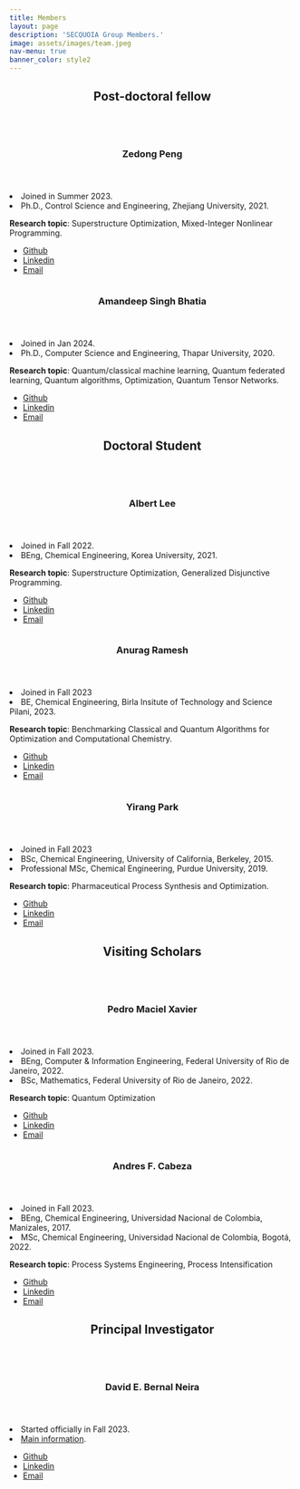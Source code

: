```yaml
---
title: Members
layout: page
description: 'SECQUOIA Group Members.'
image: assets/images/team.jpeg
nav-menu: true
banner_color: style2
---
```


<!-- Main -->
<div id="main">

<!-- One -->
<section id="one">
	<div class="inner">
		<header class="major">
			<h2>Post-doctoral fellow</h2>
		</header>
	</div>
</section>

<!-- Two -->
<section id="two" class="spotlights">
	<section>
		<a href="generic.html" class="image">
			<img src="assets/images/members/ZedongPeng.png" alt="" data-position="center center" />
		</a>
		<div class="content">
			<div class="inner">
				<header class="major">
					<h3>Zedong Peng</h3>
				</header>
				<li>Joined in Summer 2023.</li>
				<li>Ph.D., Control Science and Engineering, Zhejiang University, 2021.</li>
                <p><b>Research topic</b>: Superstructure Optimization, Mixed-Integer Nonlinear Programming.</p>
  	<!-- <h4>Icons</h4> -->
	<ul class="icons">
		<li><a href="https://github.com/ZedongPeng" class="icon fa-github"><span class="label">Github</span></a></li>
        <li><a href="https://www.linkedin.com/in/zedong-peng-1a97b0118/" class="icon fa-linkedin"><span class="label">Linkedin</span></a></li>
		<li><a href="mailto:peng372@purdue.edu" class="icon fa-envelope"><span class="label">Email</span></a></li>
	</ul>
			</div>
		</div>
	</section>
</section>

<!-- eighteight -->
<section id="eigheight" class="spotlights">
	<section>
		<a href="generic.html" class="image">
			<img src="assets/images/members/AmandeepBhatia.jpg" alt="" data-position="center center" />
		</a>
		<div class="content">
			<div class="inner">
				<header class="major">
					<h3>Amandeep Singh Bhatia</h3>
				</header>
				<li>Joined in Jan 2024.</li>
				<li>Ph.D., Computer Science and Engineering, Thapar University, 2020.</li>
                <p><b>Research topic</b>: Quantum/classical machine learning, Quantum federated learning, Quantum algorithms, Optimization, Quantum Tensor Networks.</p>
  	<!-- <h4>Icons</h4> -->
	<ul class="icons">
		<li><a href="https://github.com/deepquantum88" class="icon fa-github"><span class="label">Github</span></a></li>
        <li><a href="https://www.linkedin.com/in/amandeep-singh-bhatia-phd-07b83822/" class="icon fa-linkedin"><span class="label">Linkedin</span></a></li>
		<li><a href="mailto:bhatia87@purdue.edu" class="icon fa-envelope"><span class="label">Email</span></a></li>
	</ul>
			</div>
		</div>
	</section>
</section>

<!-- Three -->
<section id="three">
	<div class="inner">
		<header class="major">
			<h2>Doctoral Student</h2>
		</header>
	</div>
</section>

<!-- Four -->
<section id="four" class="spotlights">
	<section>
		<a href="generic.html" class="image">
			<img src="assets/images/members/AlbertJoonLee.jpg" alt="" data-position="center center" />
		</a>
		<div class="content">
			<div class="inner">
				<header class="major">
					<h3>Albert Lee</h3>
				</header>
				<li>Joined in Fall 2022.</li>
				<li>BEng, Chemical Engineering, Korea University, 2021.</li>
				<p><b>Research topic</b>: Superstructure Optimization, Generalized Disjunctive Programming.</p>
				<ul class="icons">
					<li><a href="https://github.com/AlbertLee125" class="icon fa-github"><span class="label">Github</span></a></li>
					<li><a href="https://www.linkedin.com/in/albert-lee-45570a24b/" class="icon fa-linkedin"><span class="label">Linkedin</span></a></li>
				<li><a href="mailto:lee4382@purdue.edu" class="icon fa-envelope"><span class="label">Email</span></a></li>
				</ul>
			</div>
		</div>
	</section> 
</section>

<section id="four" class="spotlights">
	<section>
		<a href="generic.html" class="image">
			<img src="assets/images/members/Anurag_Ramesh.jpeg" alt="" data-position="center center" />
		</a>
		<div class="content">
			<div class="inner">
				<header class="major">
					<h3>Anurag Ramesh</h3>
				</header>
				<li>Joined in Fall 2023</li>
				<li>BE, Chemical Engineering, Birla Insitute of Technology and Science Pilani, 2023.</li>
				<p><b>Research topic</b>: Benchmarking Classical and Quantum Algorithms for Optimization and Computational Chemistry.</p>
				<ul class="icons">
					<li><a href="https://github.com/anurag-r20" class="icon fa-github"><span class="label">Github</span></a></li>
					<li><a href="https://www.linkedin.com/in/anuragr20" class="icon fa-linkedin"><span class="label">Linkedin</span></a></li>
				<li><a href="mailto:rames102@purdue.edu" class="icon fa-envelope"><span class="label">Email</span></a></li>
				</ul>
			</div>
		</div>
	</section> 
</section>

<section id="four" class="spotlights">
	<section>
		<a href="generic.html" class="image">
			<img src="assets/images/members/Yirang-Park.jpg" alt="" data-position="center center" />
		</a>
		<div class="content">
			<div class="inner">
				<header class="major">
					<h3>Yirang Park</h3>
				</header>
				<li>Joined in Fall 2023</li>
				<li>BSc, Chemical Engineering, University of California, Berkeley, 2015.</li>
				<li>Professional MSc, Chemical Engineering, Purdue University, 2019.</li>
				<p><b>Research topic</b>: Pharmaceutical Process Synthesis and Optimization.</p>
				<ul class="icons">
					<li><a href="https://github.com/parkyr" class="icon fa-github"><span class="label">Github</span></a></li>
					<li><a href="https://www.linkedin.com/in/yirangp/" class="icon fa-linkedin"><span class="label">Linkedin</span></a></li>
				<li><a href="mailto:park407@purdue.edu" class="icon fa-envelope"><span class="label">Email</span></a></li>
				</ul>
			</div>
		</div>
	</section> 
</section>

<!-- Five -->
<section id="five">
	<div class="inner">
		<header class="major">
			<h2>Visiting Scholars</h2>
		</header>
	</div>
</section>

<!-- Six -->
<section id="six" class="spotlights">
	<section>
		<a href="generic.html" class="image">
			<img src="assets/images/members/PedroMacielXavier.jpg" alt="" data-position="center center" />
		</a>
		<div class="content">
			<div class="inner">
				<header class="major">
					<h3>Pedro Maciel Xavier</h3>
				</header>
				<li>Joined in Fall 2023.</li>
				<li>BEng, Computer &amp; Information Engineering, Federal University of Rio de Janeiro, 2022.</li>
				<li>BSc, Mathematics, Federal University of Rio de Janeiro, 2022.</li>
				<p><b>Research topic</b>: Quantum Optimization</p>
				<ul class="icons">
					<li><a href="https://github.com/pedromxavier" class="icon fa-github"><span class="label">Github</span></a></li>
					<li><a href="https://www.linkedin.com/in/pedro-maciel-xavier/" class="icon fa-linkedin"><span class="label">Linkedin</span></a></li>
				<li><a href="mailto:pedrox@cos.ufrj.br" class="icon fa-envelope"><span class="label">Email</span></a></li>
				</ul>
			</div>
		</div>
	</section> 
</section>

<!-- Nine -->
<!-- <section id="nine">
	<div class="inner">
		<header class="major">
			<h2>Visiting Scholar</h2>
		</header>
	</div>
</section> -->

<!-- Seven -->
<section id="seven" class="spotlights">
	<section>
		<a href="generic.html" class="image">
			<img src="assets/images/members/AndresCabeza.jpg" alt="" data-position="center center" />
		</a>
		<div class="content">
			<div class="inner">
				<header class="major">
					<h3>Andres F. Cabeza</h3>
				</header>
				<li>Joined in Fall 2023.</li>
				<li>BEng, Chemical Engineering, Universidad Nacional de Colombia, Manizales, 2017.</li>
				<li>MSc, Chemical Engineering, Universidad Nacional de Colombia, Bogotá, 2022.</li>
				<p><b>Research topic</b>: Process Systems Engineering, Process Intensification</p>
				<ul class="icons">
					<li><a href="https://github.com/andres9403" class="icon fa-github"><span class="label">Github</span></a></li>
					<li><a href="https://www.linkedin.com/in/andres-f-cabeza-2075a3149/" class="icon fa-linkedin"><span class="label">Linkedin</span></a></li>
				<li><a href="mailto:acabezap@purdue.edu" class="icon fa-envelope"><span class="label">Email</span></a></li>
				</ul>
			</div>
		</div>
	</section> 
</section>

<!-- 98 -->
<section id="ninety-eight">
	<div class="inner">
		<header class="major">
			<h2>Principal Investigator</h2>
		</header>
	</div>
</section>

<!-- 99 -->
<section id="ninety-nine" class="spotlights">
	<section>
		<a href="generic.html" class="image">
			<img src="assets/images/members/DavidBernal.jpg" alt="" data-position="center center" />
		</a>
		<div class="content">
			<div class="inner">
				<header class="major">
					<h3>David E. Bernal Neira</h3>
				</header>
				<li>Started officially in Fall 2023.</li>
				<li><a href="1-bernalde.html">Main information</a>.</li>
				<ul class="icons">
					<li><a href="https://github.com/bernalde" class="icon fa-github"><span class="label">Github</span></a></li>
					<li><a href="https://www.linkedin.com/in/bernalde/" class="icon fa-linkedin"><span class="label">Linkedin</span></a></li>
				<li><a href="mailto:dbernaln@purdue.edu" class="icon fa-envelope"><span class="label">Email</span></a></li>
				</ul>
			</div>
		</div>
	</section> 
</section>

</div>
